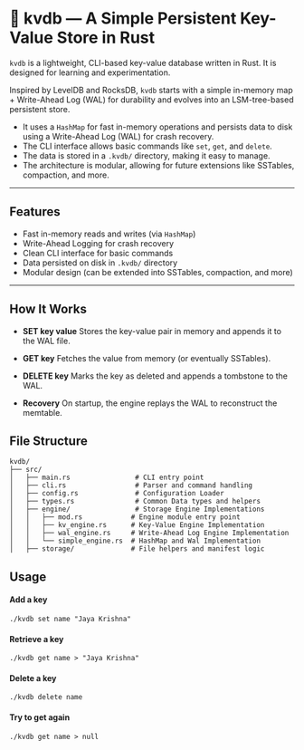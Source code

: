 # 🧠 kvdb — A Simple Persistent Key-Value Store in Rust

`kvdb` is a lightweight, CLI-based key-value database written in Rust. It is designed for learning and experimentation.

Inspired by LevelDB and RocksDB, `kvdb` starts with a simple in-memory map + Write-Ahead Log (WAL) for durability and evolves into an LSM-tree-based persistent store.

- It uses a `HashMap` for fast in-memory operations and persists data to disk using a Write-Ahead Log (WAL) for crash recovery.
- The CLI interface allows basic commands like `set`, `get`, and `delete`.
- The data is stored in a `.kvdb/` directory, making it easy to manage.
- The architecture is modular, allowing for future extensions like SSTables, compaction, and more.

---

## Features

- Fast in-memory reads and writes (via `HashMap`)
- Write-Ahead Logging for crash recovery
- Clean CLI interface for basic commands
- Data persisted on disk in `.kvdb/` directory
- Modular design (can be extended into SSTables, compaction, and more)

---

## How It Works

- **SET key value**
  Stores the key-value pair in memory and appends it to the WAL file.

- **GET key**
  Fetches the value from memory (or eventually SSTables).

- **DELETE key**
  Marks the key as deleted and appends a tombstone to the WAL.

- **Recovery**
  On startup, the engine replays the WAL to reconstruct the memtable.



## File Structure

```
kvdb/
├── src/
│   ├── main.rs                # CLI entry point
│   ├── cli.rs                 # Parser and command handling
│   ├── config.rs              # Configuration Loader
│   ├── types.rs               # Common Data types and helpers
│   ├── engine/                # Storage Engine Implementations
│   │   ├── mod.rs            # Engine module entry point
│   │   ├── kv_engine.rs      # Key-Value Engine Implementation
│   │   ├── wal_engine.rs     # Write-Ahead Log Engine Implementation
│   │   └── simple_engine.rs  # HashMap and Wal Implementation
│   ├── storage/              # File helpers and manifest logic
```

## Usage

#### Add a key

`./kvdb set name "Jaya Krishna"`

#### Retrieve a key

`./kvdb get name > "Jaya Krishna"`

#### Delete a key

`./kvdb delete name`

#### Try to get again

`./kvdb get name > null`
